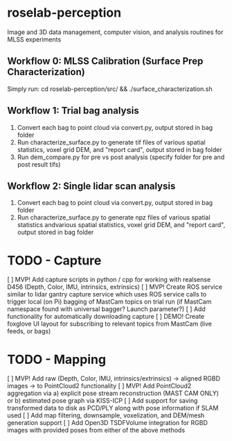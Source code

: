 # roselab-perception
Image and 3D data management, computer vision, and analysis routines for MLSS experiments

## Workflow 0: MLSS Calibration (Surface Prep Characterization)
Simply run: cd roselab-perception/src/ && ./surface_characterization.sh

## Workflow 1: Trial bag analysis
1) Convert each bag to point cloud via convert.py, output stored in bag folder
2) Run characterize_surface.py to generate tif files of various spatial statistics, voxel grid DEM, and "report card", output stored in bag folder
3) Run dem_compare.py for pre vs post analysis (specify folder for pre and post result tifs)

## Workflow 2: Single lidar scan analysis
1) Convert each bag to point cloud via convert.py, output stored in bag folder
2) Run characterize_surface.py to generate npz files of various spatial statistics andvarious spatial statistics, voxel grid DEM, and "report card", output stored in bag folder

# TODO - Capture

[ ] MVP! Add capture scripts in python / cpp for working with realsense D456 (Depth, Color, IMU, intrinsics, extrinsics)
[ ] MVP! Create ROS service similar to lidar gantry capture service which uses ROS service calls to trigger local (on Pi) bagging of MastCam topics on trial run (if MastCam namespace found with universal bagger? Launch parameter?)
[ ] Add functionality for automatically downloading capture
[ ] DEMO! Create foxglove UI layout for subscribing to relevant topics from MastCam (live feeds, or bags)

# TODO - Mapping

[ ] MVP! Add raw (Depth, Color, IMU, intrinsics/extrinsics) -> aligned RGBD images -> to PointCloud2 functionality
[ ] MVP! Add PointCloud2 aggregation via a) explicit pose stream reconstruction (MAST CAM ONLY) or b) estimated pose graph via KISS-ICP
[ ] Add support for saving transformed data to disk as PCD/PLY along with pose information if SLAM used
[ ] Add map filtering, downsample, voxelization, and DEM/mesh generation support
[ ] Add Open3D TSDFVolume integration for RGBD images with provided poses from either of the above methods

